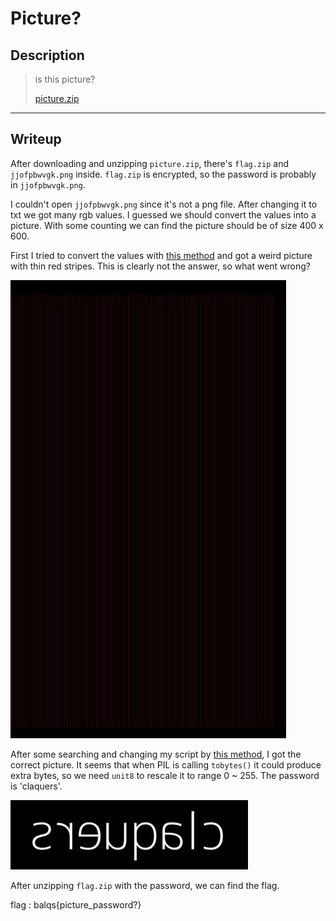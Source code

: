 # Picture?
## Description
>is this picture?
>
>[picture.zip](picture.zip)
---
## Writeup
After downloading and unzipping `picture.zip`, there's `flag.zip` and `jjofpbwvgk.png` inside. `flag.zip` is encrypted, so the password is probably in `jjofpbwvgk.png`.

I couldn't open `jjofpbwvgk.png` since it's not a png file. After changing it to txt we got many rgb values. I guessed we should convert the values into a picture. With some counting we can find the picture should be of size 400 x 600.

First I tried to convert the values with [this method](https://stackoverflow.com/questions/50954783/converting-rgb-data-into-an-array-from-a-text-file-to-create-an-image) and got a weird picture with thin red stripes. This is clearly not the answer, so what went wrong?

![weird picture with thin red stripes](image0.jpg)

After some searching and changing my script by [this method](https://stackoverflow.com/questions/48571486/converting-from-numpy-arrays-to-a-rgb-image), I got the correct picture. It seems that when PIL is calling `tobytes()` it could produce extra bytes, so we need `unit8` to rescale it to range 0 ~ 255. The password is 'claquers'.

![correct picture](image1.jpg)

After unzipping `flag.zip` with the password, we can find the flag.

flag : balqs{picture_password?}